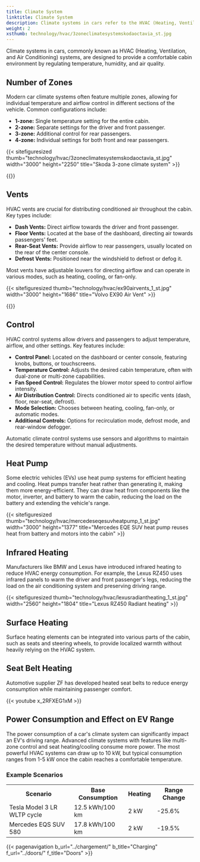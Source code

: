 ```yaml
---
title: Climate System
linktitle: Climate System
description: Climate systems in cars refer to the HVAC (Heating, Ventilation, and Air Conditioning) systems that regulate temperature, humidity, and air quality inside the vehicle cabin for passenger comfort.
weight: 2
xsthumb: technology/hvac/3zoneclimatesystemskodaoctavia_st.jpg
---
```

<!-- markdownlint-disable MD033 -->

Climate systems in cars, commonly known as HVAC (Heating, Ventilation, and Air Conditioning) systems, are designed to provide a comfortable cabin environment by regulating temperature, humidity, and air quality.

## Number of Zones

Modern car climate systems often feature multiple zones, allowing for individual temperature and airflow control in different sections of the vehicle. Common configurations include:

- **1-zone:** Single temperature setting for the entire cabin.
- **2-zone:** Separate settings for the driver and front passenger.
- **3-zone:** Additional control for rear passengers.
- **4-zone:** Individual settings for both front and rear passengers.

{{< sitefiguresized thumb="technology/hvac/3zoneclimatesystemskodaoctavia_st.jpg" width="3000" height="2250" title="Skoda 3-zone climate system" >}}

{{<evkxdisplayaddarticle />}}

## Vents

HVAC vents are crucial for distributing conditioned air throughout the cabin. Key types include:

- **Dash Vents:** Direct airflow towards the driver and front passenger.
- **Floor Vents:** Located at the base of the dashboard, directing air towards passengers' feet.
- **Rear-Seat Vents:** Provide airflow to rear passengers, usually located on the rear of the center console.
- **Defrost Vents:** Positioned near the windshield to defrost or defog it.

Most vents have adjustable louvers for directing airflow and can operate in various modes, such as heating, cooling, or fan-only.

{{< sitefiguresized thumb="technology/hvac/ex90airvents_1_st.jpg" width="3000" height="1686" title="Volvo EX90 Air Vent" >}}

{{<evkxdisplayaddarticle />}}

## Control

HVAC control systems allow drivers and passengers to adjust temperature, airflow, and other settings. Key features include:

- **Control Panel:** Located on the dashboard or center console, featuring knobs, buttons, or touchscreens.
- **Temperature Control:** Adjusts the desired cabin temperature, often with dual-zone or multi-zone capabilities.
- **Fan Speed Control:** Regulates the blower motor speed to control airflow intensity.
- **Air Distribution Control:** Directs conditioned air to specific vents (dash, floor, rear-seat, defrost).
- **Mode Selection:** Chooses between heating, cooling, fan-only, or automatic modes.
- **Additional Controls:** Options for recirculation mode, defrost mode, and rear-window defogger.

Automatic climate control systems use sensors and algorithms to maintain the desired temperature without manual adjustments.

## Heat Pump

Some electric vehicles (EVs) use heat pump systems for efficient heating and cooling. Heat pumps transfer heat rather than generating it, making them more energy-efficient. They can draw heat from components like the motor, inverter, and battery to warm the cabin, reducing the load on the battery and extending the vehicle's range.

{{< sitefiguresized thumb="technology/hvac/mercedeseqesuvheatpump_1_st.jpg" width="3000" height="1377" title="Mercedes EQE SUV heat pump reuses heat from battery and motors into the cabin" >}}

## Infrared Heating

Manufacturers like BMW and Lexus have introduced infrared heating to reduce HVAC energy consumption. For example, the Lexus RZ450 uses infrared panels to warm the driver and front passenger's legs, reducing the load on the air conditioning system and preserving driving range.

{{< sitefiguresized thumb="technology/hvac/lexusradiantheating_1_st.jpg" width="2560" height="1804" title="Lexus RZ450 Radiant heating" >}}

## Surface Heating

Surface heating elements can be integrated into various parts of the cabin, such as seats and steering wheels, to provide localized warmth without heavily relying on the HVAC system.

## Seat Belt Heating

Automotive supplier ZF has developed heated seat belts to reduce energy consumption while maintaining passenger comfort.

{{< youtube x_2RFXEG1xM >}}

## Power Consumption and Effect on EV Range

The power consumption of a car's climate system can significantly impact an EV's driving range. Advanced climate systems with features like multi-zone control and seat heating/cooling consume more power. The most powerful HVAC systems can draw up to 10 kW, but typical consumption ranges from 1-5 kW once the cabin reaches a comfortable temperature.

### Example Scenarios

<table class="table table-striped">
  <tr>
    <th>Scenario</th>
    <th>Base Consumption</th>
    <th>Heating</th>
    <th>Range Change</th>
  </tr>
  <tr>
    <td>Tesla Model 3 LR WLTP cycle</td>
    <td>12.5 kWh/100 km</td>
    <td>2 kW</td>
    <td>-25.6%</td>
  </tr>
  <tr>
    <td>Mercedes EQS SUV 580</td>
    <td>17.8 kWh/100 km</td>
    <td>2 kW</td>
    <td>-19.5%</td>
  </tr>
</table>

{{< pagenavigation b_url="../chargement/" b_title="Charging" f_url="../doors/" f_title="Doors" >}}